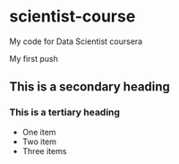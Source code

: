 # scientist-course
My code for Data Scientist coursera

My first push

## This is a secondary heading
### This is a tertiary heading

* One item
* Two item
* Three items

